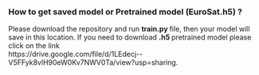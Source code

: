 <h3>How to get saved model or Pretrained model (EuroSat.h5) ?</h3>
Please download the repository and run <b> train.py </b> file, then your model will save in this location. If you need to download <b> .h5 </b> pretrained model please click on the link <br> https://drive.google.com/file/d/1LEdecj--V5FFyk8vlH90eW0Kv7NWV0Ta/view?usp=sharing.
